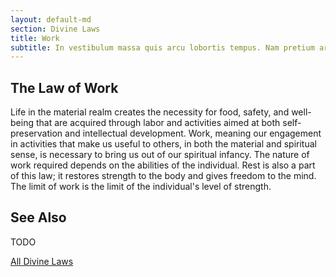 ```yaml
---
layout: default-md
section: Divine Laws
title: Work
subtitle: In vestibulum massa quis arcu lobortis tempus. Nam pretium arcu in odio vulputate luctus.
---
```


## The Law of Work
Life in the material realm creates the necessity for food, safety, and well-being that are acquired through labor and activities aimed at both self-preservation and intellectual development.  Work, meaning our engagement in activities that make us useful to others, in both the material and spiritual sense, is necessary to bring us out of our spiritual infancy.  The nature of work required depends on the abilities of the individual.  Rest is also a part of this law;  it restores strength to the body and gives freedom to the mind.  The limit of work is the limit of the individual's level of strength.


## See Also
TODO


<a href="/divine-laws" class="button special">All Divine Laws</a>
